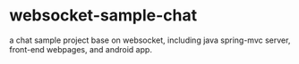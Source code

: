 # websocket-sample-chat
a chat sample project base on websocket, including java spring-mvc server, front-end webpages, and android app. 
